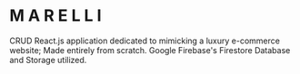 # M A R E L L I

CRUD React.js application dedicated to mimicking a luxury e-commerce website; Made entirely from scratch. Google Firebase's Firestore Database and Storage utilized.